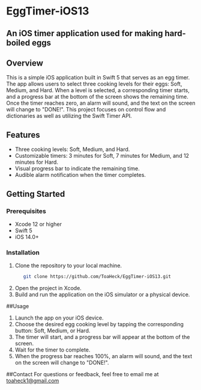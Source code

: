 # EggTimer-iOS13
## An iOS timer application used for making hard-boiled eggs


## Overview

This is a simple iOS application built in Swift 5 that serves as an egg timer. The app allows users to select three cooking levels for their eggs: Soft, Medium, and Hard. When a level is selected, a corresponding timer starts, and a progress bar at the bottom of the screen shows the remaining time. Once the timer reaches zero, an alarm will sound, and the text on the screen will change to "DONE!". This project focuses on control flow and dictionaries as well as utilizing the Swift Timer API. 

## Features

- Three cooking levels: Soft, Medium, and Hard.
- Customizable timers: 3 minutes for Soft, 7 minutes for Medium, and 12 minutes for Hard.
- Visual progress bar to indicate the remaining time.
- Audible alarm notification when the timer completes.

## Getting Started

### Prerequisites

- Xcode 12 or higher
- Swift 5
- iOS 14.0+

### Installation

1. Clone the repository to your local machine.
   ```bash
      git clone https://github.com/ToaHeck/EggTimer-iOS13.git  
2. Open the project in Xcode.
3. Build and run the application on the iOS simulator or a physical device.



##Usage

1. Launch the app on your iOS device.
2. Choose the desired egg cooking level by tapping the corresponding button: Soft, Medium, or Hard.
3. The timer will start, and a progress bar will appear at the bottom of the screen.
4. Wait for the timer to complete.
5. When the progress bar reaches 100%, an alarm will sound, and the text on the screen will change to "DONE!".

##Contact
For questions or feedback, feel free to email me at toaheck1@gmail.com
   
